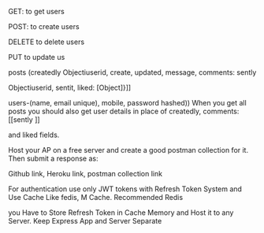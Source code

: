 
GET: to get users

POST: to create users

DELETE to delete users

PUT to update us

posts (createdly Objectiuserid, create, updated, message, comments: sently

Objectiuserid, sentit, liked: [Object]}]]

users-(name, email unique), mobile, password hashed)) When you get all posts you should also get user details in place of createdly, comments: [[sently ]]

and liked fields.

Host your AP on a free server and create a good postman collection for it. Then submit a response as:

Github link, Heroku link, postman collection link

For authentication use only JWT tokens with Refresh Token System and Use Cache Like fedis, M Cache. Recommended Redis

you Have to Store Refresh Token in Cache Memory and Host it to any Server. Keep Express App and Server Separate